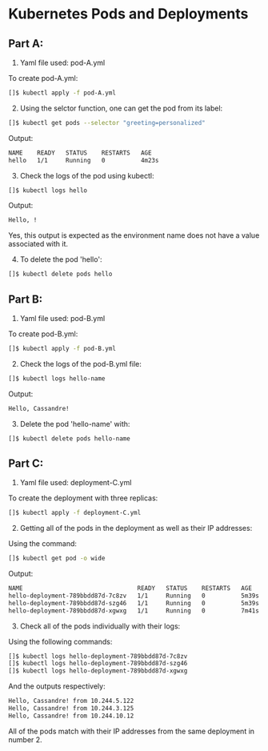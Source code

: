 # Kubernetes Pods and Deployments

## Part A:

1. Yaml file used: pod-A.yml

To create pod-A.yml:

```bash
[]$ kubectl apply -f pod-A.yml
```

2. Using the selctor function, one can get the pod from its label:

```bash
[]$ kubectl get pods --selector "greeting=personalized"
```
Output:

```bash
NAME    READY   STATUS    RESTARTS   AGE
hello   1/1     Running   0          4m23s
```

3. Check the logs of the pod using kubectl:

```bash
[]$ kubectl logs hello
```
Output:

```bash
Hello, !
```

Yes, this output is expected as the environment name does not have a value associated with it.

4. To delete the pod 'hello':

```bash
[]$ kubectl delete pods hello
```

## Part B:

1. Yaml file used: pod-B.yml

To create pod-B.yml:

```bash
[]$ kubectl apply -f pod-B.yml
```

2. Check the logs of the pod-B.yml file:

```bash
[]$ kubectl logs hello-name
```
Output:

```bash
Hello, Cassandre!
```

3. Delete the pod 'hello-name' with:

```bash
[]$ kubectl delete pods hello-name
```

## Part C:

1. Yaml file used: deployment-C.yml

To create the deployment with three replicas:

```bash
[]$ kubectl apply -f deployment-C.yml
```

2. Getting all of the pods in the deployment as well as their IP addresses:

Using the command:

```bash
[]$ kubectl get pod -o wide
```

Output:

```bash
NAME                                READY   STATUS    RESTARTS   AGE     IP             NODE                         NOMINATED NODE   READINESS GATES
hello-deployment-789bbdd87d-7c8zv   1/1     Running   0          5m39s   10.244.5.122   c04                          <none>           <none>
hello-deployment-789bbdd87d-szg46   1/1     Running   0          5m39s   10.244.3.125   c01                          <none>           <none>
hello-deployment-789bbdd87d-xgwxg   1/1     Running   0          7m41s   10.244.10.12   c009.rodeo.tacc.utexas.edu   <none>           <none>
```

3. Check all of the pods individually with their logs:

Using the following commands:

```bash
[]$ kubectl logs hello-deployment-789bbdd87d-7c8zv
[]$ kubectl logs hello-deployment-789bbdd87d-szg46
[]$ kubectl logs hello-deployment-789bbdd87d-xgwxg
```

And the outputs respectively:

```bash
Hello, Cassandre! from 10.244.5.122
Hello, Cassandre! from 10.244.3.125
Hello, Cassandre! from 10.244.10.12
```

All of the pods match with their IP addresses from the same deployment in number 2.
